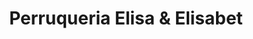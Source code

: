 ---
title: "Perruqueria Elisa & Elisabet"
url: /arbeca/perruqueria-elisa-y-elisabet/
shop: peluquería
---